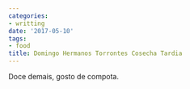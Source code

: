 ```yaml
---
categories:
- writting
date: '2017-05-10'
tags:
- food
title: Domingo Hermanos Torrontes Cosecha Tardia
---
```


Doce demais, gosto de compota.